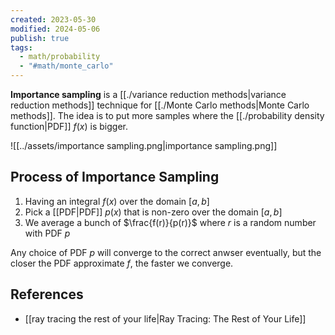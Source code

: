 ```yaml
---
created: 2023-05-30
modified: 2024-05-06
publish: true
tags:
  - math/probability
  - "#math/monte_carlo"
---
```

**Importance sampling** is a [[./variance reduction methods|variance reduction methods]] technique for [[./Monte Carlo methods|Monte Carlo methods]]. The idea is to put more samples where the [[./probability density function|PDF]] $f(x)$ is bigger.

![[../assets/importance sampling.png|importance sampling.png]]

## Process of Importance Sampling
  1. Having an integral $f(x)$ over the domain $[a, b]$
  2. Pick a [[PDF|PDF]] $p(x)$ that is non-zero over the domain $[a, b]$
  3. We average a bunch of $\frac{f(r)}{p(r)}$ where $r$ is a random number with PDF $p$

  Any choice of PDF $p$ will converge to the correct anwser eventually, but the closer the PDF approximate $f$, the faster we converge.

## References
- [[ray tracing the rest of your life|Ray Tracing: The Rest of Your Life]]
